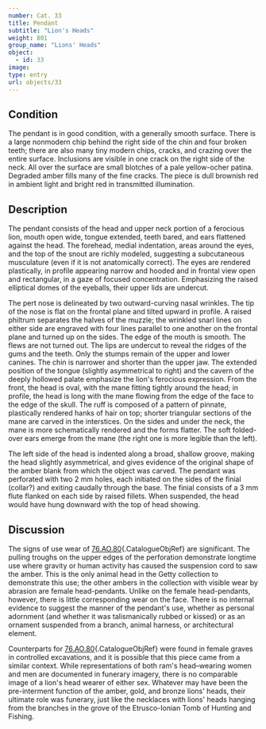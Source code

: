 ```yaml
---
number: Cat. 33
title: Pendant
subtitle: "Lion's Heads"
weight: 801
group_name: "Lions' Heads"
object:
  - id: 33
image:
type: entry
url: objects/33
---
```


## Condition

The pendant is in good condition, with a generally smooth surface. There is a large nonmodern chip behind the right side of the chin and four broken teeth; there are also many tiny modern chips, cracks, and crazing over the entire surface. Inclusions are visible in one crack on the right side of the neck. All over the surface are small blotches of a pale yellow-ocher patina. Degraded amber fills many of the fine cracks. The piece is dull brownish red in ambient light and bright red in transmitted illumination.

## Description

The pendant consists of the head and upper neck portion of a ferocious lion, mouth open wide, tongue extended, teeth bared, and ears flattened against the head. The forehead, medial indentation, areas around the eyes, and the top of the snout are richly modeled, suggesting a subcutaneous musculature (even if it is not anatomically correct). The eyes are rendered plastically, in profile appearing narrow and hooded and in frontal view open and rectangular, in a gaze of focused concentration. Emphasizing the raised elliptical domes of the eyeballs, their upper lids are undercut.

The pert nose is delineated by two outward-curving nasal wrinkles. The tip of the nose is flat on the frontal plane and tilted upward in profile. A raised philtrum separates the halves of the muzzle; the wrinkled snarl lines on either side are engraved with four lines parallel to one another on the frontal plane and turned up on the sides. The edge of the mouth is smooth. The flews are not turned out. The lips are undercut to reveal the ridges of the gums and the teeth. Only the stumps remain of the upper and lower canines. The chin is narrower and shorter than the upper jaw. The extended position of the tongue (slightly asymmetrical to right) and the cavern of the deeply hollowed palate emphasize the lion's ferocious expression. From the front, the head is oval, with the mane fitting tightly around the head; in profile, the head is long with the mane flowing from the edge of the face to the edge of the skull. The ruff is composed of a pattern of pinnate, plastically rendered hanks of hair on top; shorter triangular sections of the mane are carved in the interstices. On the sides and under the neck, the mane is more schematically rendered and the forms flatter. The soft folded-over ears emerge from the mane (the right one is more legible than the left).

The left side of the head is indented along a broad, shallow groove, making the head slightly asymmetrical, and gives evidence of the original shape of the amber blank from which the object was carved. The pendant was perforated with two 2 mm holes, each initiated on the sides of the finial (collar?) and exiting caudally through the base. The finial consists of a 3 mm flute flanked on each side by raised fillets. When suspended, the head would have hung downward with the top of head showing.

## Discussion

The signs of use wear of [76.AO.80](#cat-76.AO.80){.CatalogueObjRef} are significant. The pulling troughs on the upper edges of the perforation demonstrate longtime use where gravity or human activity has caused the suspension cord to saw the amber. This is the only animal head in the Getty collection to demonstrate this use; the other ambers in the collection with visible wear by abrasion are female head-pendants. Unlike on the female head-pendants, however, there is little corresponding wear on the face. There is no internal evidence to suggest the manner of the pendant's use, whether as personal adornment (and whether it was talismanically rubbed or kissed) or as an ornament suspended from a branch, animal harness, or architectural element.

Counterparts for [76.AO.80](#cat-76.AO.80){.CatalogueObjRef} were found in female graves in controlled excavations, and it is possible that this piece came from a similar context. While representations of both ram's head–wearing women and men are documented in funerary imagery, there is no comparable image of a lion's head wearer of either sex. Whatever may have been the pre-interment function of the amber, gold, and bronze lions' heads, their ultimate role was funerary, just like the necklaces with lions' heads hanging from the branches in the grove of the Etrusco-Ionian Tomb of Hunting and Fishing.
